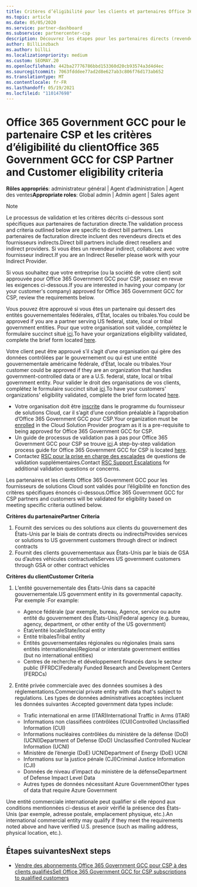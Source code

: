 ```yaml
---
title: Critères d’éligibilité pour les clients et partenaires Office 365 Secteur Public GCC
ms.topic: article
ms.date: 05/05/2020
ms.service: partner-dashboard
ms.subservice: partnercenter-csp
description: Découvrez les étapes pour les partenaires directs (revendeurs directs, fournisseurs indirects) pour valider les partenaires et les clients d’Office 365 Government GCC pour CSP.
author: BillLinzbach
ms.author: billLi
ms.localizationpriority: medium
ms.custom: SEOMAY.20
ms.openlocfilehash: 442ba27776786bbd153360d20cb93574a3d4d4ec
ms.sourcegitcommit: 7063fdddee77ad2d8e627ab3c806f76d173ab652
ms.translationtype: MT
ms.contentlocale: fr-FR
ms.lasthandoff: 05/19/2021
ms.locfileid: "110147698"
---
```

# <a name="office-365-government-gcc-for-csp-partner-and-customer-eligibility-criteria"></a><span data-ttu-id="9d7b1-103">Office 365 Government GCC pour le partenaire CSP et les critères d’éligibilité du client</span><span class="sxs-lookup"><span data-stu-id="9d7b1-103">Office 365 Government GCC for CSP Partner and Customer eligibility criteria</span></span> 

<span data-ttu-id="9d7b1-104">**Rôles appropriés**: administrateur général | Agent d’administration | Agent des ventes</span><span class="sxs-lookup"><span data-stu-id="9d7b1-104">**Appropriate roles**: Global admin | Admin agent | Sales agent</span></span>

>[!NOTE]
><span data-ttu-id="9d7b1-105">Le processus de validation et les critères décrits ci-dessous sont spécifiques aux partenaires de facturation directe.</span><span class="sxs-lookup"><span data-stu-id="9d7b1-105">The validation process and criteria outlined below are specific to direct bill partners.</span></span> <span data-ttu-id="9d7b1-106">Les partenaires de facturation directe incluent des revendeurs directs et des fournisseurs indirects.</span><span class="sxs-lookup"><span data-stu-id="9d7b1-106">Direct bill partners include direct resellers and indirect providers.</span></span>  <span data-ttu-id="9d7b1-107">Si vous êtes un revendeur indirect, collaborez avec votre fournisseur indirect.</span><span class="sxs-lookup"><span data-stu-id="9d7b1-107">If you are an Indirect Reseller please work with your Indirect Provider.</span></span>

<span data-ttu-id="9d7b1-108">Si vous souhaitez que votre entreprise (ou la société de votre client) soit approuvée pour Office 365 Government GCC pour CSP, passez en revue les exigences ci-dessous.</span><span class="sxs-lookup"><span data-stu-id="9d7b1-108">If you are interested in having your company (or your customer's company) approved for Office 365 Government GCC for CSP, review the requirements below.</span></span>

<span data-ttu-id="9d7b1-109">Vous pouvez être approuvé si vous êtes un partenaire qui dessert des entités gouvernementales fédérales, d’État, locales ou tribales.</span><span class="sxs-lookup"><span data-stu-id="9d7b1-109">You could be approved if you are a partner serving US federal, state, local or tribal government entities.</span></span> <span data-ttu-id="9d7b1-110">Pour que votre organisation soit validée, complétez le formulaire succinct situé [ici](https://products.office.com/government/eligibility-validation?ReqType=CSPPartner).</span><span class="sxs-lookup"><span data-stu-id="9d7b1-110">To have your organizations eligibility validated, complete the brief form located [here](https://products.office.com/government/eligibility-validation?ReqType=CSPPartner).</span></span>

<span data-ttu-id="9d7b1-111">Votre client peut être approuvé s’il s’agit d’une organisation qui gère des données contrôlées par le gouvernement ou qui est une entité gouvernementale américaine fédérale, d’État, locale ou tribales.</span><span class="sxs-lookup"><span data-stu-id="9d7b1-111">Your customer could be approved if they are an organization that handles government-controlled data or are a U.S. federal, state, local or tribal government entity.</span></span> <span data-ttu-id="9d7b1-112">Pour valider le droit des organisations de vos clients, complétez le formulaire succinct situé [ici](https://products.office.com/government/eligibility-validation?ReqType=CSPCustomer).</span><span class="sxs-lookup"><span data-stu-id="9d7b1-112">To have your customers' organizations' eligibility validated, complete the brief form located [here](https://products.office.com/government/eligibility-validation?ReqType=CSPCustomer).</span></span> 

-   <span data-ttu-id="9d7b1-113">Votre organisation doit être [inscrite](https://partnercenter.microsoft.com/partner/cloud-solution-provider) dans le programme du fournisseur de solutions Cloud, car il s’agit d’une condition préalable à l’approbation d’Office 365 Government GCC pour CSP.</span><span class="sxs-lookup"><span data-stu-id="9d7b1-113">Your organization must be [enrolled](https://partnercenter.microsoft.com/partner/cloud-solution-provider) in the Cloud Solution Provider program as it is a pre-requisite to being approved for Office 365 Government GCC for CSP.</span></span>
-   <span data-ttu-id="9d7b1-114">Un guide de processus de validation pas à pas pour Office 365 Government GCC pour CSP se trouve [ici](https://go.microsoft.com/fwlink/?linkid=2007323).</span><span class="sxs-lookup"><span data-stu-id="9d7b1-114">A step-by-step validation process guide for Office 365 Government GCC for CSP is located [here](https://go.microsoft.com/fwlink/?linkid=2007323).</span></span>
-   <span data-ttu-id="9d7b1-115">Contactez [RSC pour la prise en charge des escalades](mailto:usgcce@microsoft.com) de questions de validation supplémentaires.</span><span class="sxs-lookup"><span data-stu-id="9d7b1-115">Contact [RSC Support Escalations](mailto:usgcce@microsoft.com) for additional validation questions or concerns.</span></span>

<span data-ttu-id="9d7b1-116">Les partenaires et les clients Office 365 Government GCC pour les fournisseurs de solutions Cloud sont validés pour l’éligibilité en fonction des critères spécifiques énoncés ci-dessous.</span><span class="sxs-lookup"><span data-stu-id="9d7b1-116">Office 365 Government GCC for CSP partners and customers will be validated for eligibility based on meeting specific criteria outlined below.</span></span>

<span data-ttu-id="9d7b1-117">**Critères du partenaire**</span><span class="sxs-lookup"><span data-stu-id="9d7b1-117">**Partner Criteria**</span></span>
1.  <span data-ttu-id="9d7b1-118">Fournit des services ou des solutions aux clients du gouvernement des États-Unis par le biais de contrats directs ou indirects</span><span class="sxs-lookup"><span data-stu-id="9d7b1-118">Provides services or solutions to US government customers through direct or indirect contracts</span></span>
2.  <span data-ttu-id="9d7b1-119">Fournit des clients gouvernementaux aux États-Unis par le biais de GSA ou d’autres véhicules contractuels</span><span class="sxs-lookup"><span data-stu-id="9d7b1-119">Serves US government customers through GSA or other contract vehicles</span></span>

<span data-ttu-id="9d7b1-120">**Critères du client**</span><span class="sxs-lookup"><span data-stu-id="9d7b1-120">**Customer Criteria**</span></span>
1.  <span data-ttu-id="9d7b1-121">L’entité gouvernementale des États-Unis dans sa capacité gouvernementale.</span><span class="sxs-lookup"><span data-stu-id="9d7b1-121">US government entity in its governmental capacity.</span></span> <span data-ttu-id="9d7b1-122">Par exemple :</span><span class="sxs-lookup"><span data-stu-id="9d7b1-122">For example:</span></span>
 
    -  <span data-ttu-id="9d7b1-123">Agence fédérale (par exemple, bureau, Agence, service ou autre entité du gouvernement des États-Unis)</span><span class="sxs-lookup"><span data-stu-id="9d7b1-123">Federal agency (e.g. bureau, agency, department, or other entity of the US government)</span></span>
    -   <span data-ttu-id="9d7b1-124">État/entité locale</span><span class="sxs-lookup"><span data-stu-id="9d7b1-124">State/local entity</span></span> 
    -   <span data-ttu-id="9d7b1-125">Entité tribales</span><span class="sxs-lookup"><span data-stu-id="9d7b1-125">Tribal entity</span></span>
    -   <span data-ttu-id="9d7b1-126">Entités gouvernementales régionales ou régionales (mais sans entités internationales)</span><span class="sxs-lookup"><span data-stu-id="9d7b1-126">Regional or interstate government entities (but no international entities)</span></span>
    -   <span data-ttu-id="9d7b1-127">Centres de recherche et développement financés dans le secteur public (FFRDC)</span><span class="sxs-lookup"><span data-stu-id="9d7b1-127">Federally Funded Research and Development Centers (FERDCs)</span></span>

2.  <span data-ttu-id="9d7b1-128">Entité privée commerciale avec des données soumises à des réglementations.</span><span class="sxs-lookup"><span data-stu-id="9d7b1-128">Commercial private entity with data that's subject to regulations.</span></span> <span data-ttu-id="9d7b1-129">Les types de données administratives acceptées incluent les données suivantes :</span><span class="sxs-lookup"><span data-stu-id="9d7b1-129">Accepted government data types include:</span></span> 
    -   <span data-ttu-id="9d7b1-130">Trafic international en arme (ITAR)</span><span class="sxs-lookup"><span data-stu-id="9d7b1-130">International Traffic in Arms (ITAR)</span></span>
    -   <span data-ttu-id="9d7b1-131">Informations non classifiées contrôlées (CUI)</span><span class="sxs-lookup"><span data-stu-id="9d7b1-131">Controlled Unclassified Information (CUI)</span></span>
    -   <span data-ttu-id="9d7b1-132">Informations nucléaires contrôlées du ministère de la défense (DoD) (UCNI)</span><span class="sxs-lookup"><span data-stu-id="9d7b1-132">Department of Defense (DoD) Unclassified Controlled Nuclear Information (UCNI)</span></span>
    -   <span data-ttu-id="9d7b1-133">Ministère de l’énergie (DoE) UCNI</span><span class="sxs-lookup"><span data-stu-id="9d7b1-133">Department of Energy (DoE) UCNI</span></span>
    -   <span data-ttu-id="9d7b1-134">Informations sur la justice pénale (CJI)</span><span class="sxs-lookup"><span data-stu-id="9d7b1-134">Criminal Justice Information (CJI)</span></span>
    -   <span data-ttu-id="9d7b1-135">Données de niveau d’impact du ministère de la défense</span><span class="sxs-lookup"><span data-stu-id="9d7b1-135">Department of Defense Impact Level Data</span></span>
    -   <span data-ttu-id="9d7b1-136">Autres types de données nécessitant Azure Government</span><span class="sxs-lookup"><span data-stu-id="9d7b1-136">Other types of data that require Azure Government</span></span>

<span data-ttu-id="9d7b1-137">Une entité commerciale internationale peut qualifier si elle répond aux conditions mentionnées ci-dessus et avoir vérifié la présence des États-Unis (par exemple, adresse postale, emplacement physique, etc.).</span><span class="sxs-lookup"><span data-stu-id="9d7b1-137">An international commercial entity may qualify if they meet the requirements noted above and have verified U.S. presence (such as mailing address, physical location, etc.).</span></span>

## <a name="next-steps"></a><span data-ttu-id="9d7b1-138">Étapes suivantes</span><span class="sxs-lookup"><span data-stu-id="9d7b1-138">Next steps</span></span>

- [<span data-ttu-id="9d7b1-139">Vendre des abonnements Office 365 Government GCC pour CSP à des clients qualifiés</span><span class="sxs-lookup"><span data-stu-id="9d7b1-139">Sell Office 365 Government GCC for CSP subscriptions to qualified customers</span></span>](csp-gcc-overview.md)